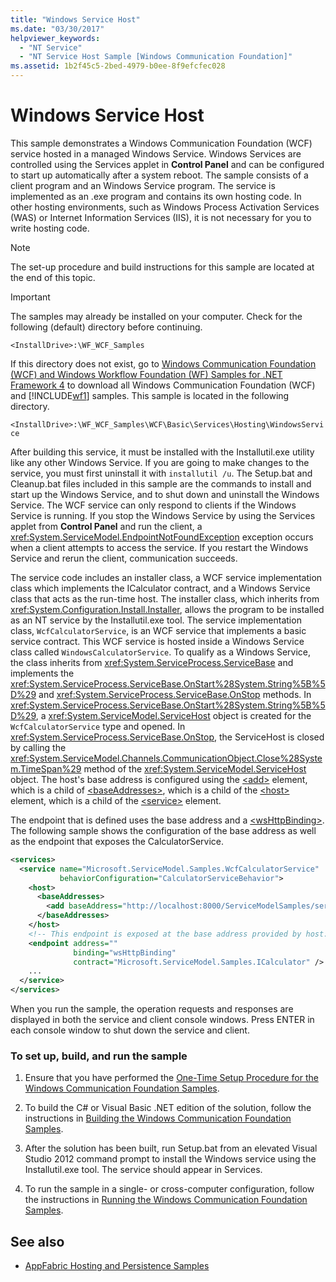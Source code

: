 ```yaml
---
title: "Windows Service Host"
ms.date: "03/30/2017"
helpviewer_keywords:
  - "NT Service"
  - "NT Service Host Sample [Windows Communication Foundation]"
ms.assetid: 1b2f45c5-2bed-4979-b0ee-8f9efcfec028
---
```

# Windows Service Host
This sample demonstrates a Windows Communication Foundation (WCF) service hosted in a managed Windows Service. Windows Services are controlled using the Services applet in **Control Panel** and can be configured to start up automatically after a system reboot. The sample consists of a client program and an Windows Service program. The service is implemented as an .exe program and contains its own hosting code. In other hosting environments, such as Windows Process Activation Services (WAS) or Internet Information Services (IIS), it is not necessary for you to write hosting code.

> [!NOTE]
> The set-up procedure and build instructions for this sample are located at the end of this topic.

> [!IMPORTANT]
> The samples may already be installed on your computer. Check for the following (default) directory before continuing.  
>
> `<InstallDrive>:\WF_WCF_Samples`  
>
> If this directory does not exist, go to [Windows Communication Foundation (WCF) and Windows Workflow Foundation (WF) Samples for .NET Framework 4](https://www.microsoft.com/download/details.aspx?id=21459) to download all Windows Communication Foundation (WCF) and [!INCLUDE[wf1](../../../../includes/wf1-md.md)] samples. This sample is located in the following directory.  
>
> `<InstallDrive>:\WF_WCF_Samples\WCF\Basic\Services\Hosting\WindowsService`  
  
 After building this service, it must be installed with the Installutil.exe utility like any other Windows Service. If you are going to make changes to the service, you must first uninstall it with `installutil /u`. The Setup.bat and Cleanup.bat files included in this sample are the commands to install and start up the Windows Service, and to shut down and uninstall the Windows Service. The WCF service can only respond to clients if the Windows Service is running. If you stop the Windows Service by using the Services applet from **Control Panel** and run the client, a <xref:System.ServiceModel.EndpointNotFoundException> exception occurs when a client attempts to access the service. If you restart the Windows Service and rerun the client, communication succeeds.  
  
 The service code includes an installer class, a WCF service implementation class which implements the ICalculator contract, and a Windows Service class that acts as the run-time host. The installer class, which inherits from <xref:System.Configuration.Install.Installer>, allows the program to be installed as an NT service by the Installutil.exe tool. The service implementation class, `WcfCalculatorService`, is an WCF service that implements a basic service contract. This WCF service is hosted inside a Windows Service class called `WindowsCalculatorService`. To qualify as a Windows Service, the class inherits from <xref:System.ServiceProcess.ServiceBase> and implements the <xref:System.ServiceProcess.ServiceBase.OnStart%28System.String%5B%5D%29> and <xref:System.ServiceProcess.ServiceBase.OnStop> methods. In <xref:System.ServiceProcess.ServiceBase.OnStart%28System.String%5B%5D%29>, a <xref:System.ServiceModel.ServiceHost> object is created for the `WcfCalculatorService` type and opened. In <xref:System.ServiceProcess.ServiceBase.OnStop>, the ServiceHost is closed by calling the <xref:System.ServiceModel.Channels.CommunicationObject.Close%28System.TimeSpan%29> method of the <xref:System.ServiceModel.ServiceHost> object. The host's base address is configured using the [\<add>](../../configure-apps/file-schema/wcf/add-of-baseaddresses.md) element, which is a child of [\<baseAddresses>](../../configure-apps/file-schema/wcf/baseaddresses.md), which is a child of the [\<host>](../../configure-apps/file-schema/wcf/host.md) element, which is a child of the [\<service>](../../configure-apps/file-schema/wcf/service.md) element.  
  
 The endpoint that is defined uses the base address and a [\<wsHttpBinding>](../../configure-apps/file-schema/wcf/wshttpbinding.md). The following sample shows the configuration of the base address as well as the endpoint that exposes the CalculatorService.  
  
```xml  
<services>  
  <service name="Microsoft.ServiceModel.Samples.WcfCalculatorService"  
           behaviorConfiguration="CalculatorServiceBehavior">  
    <host>  
      <baseAddresses>  
        <add baseAddress="http://localhost:8000/ServiceModelSamples/service"/>  
      </baseAddresses>  
    </host>  
    <!-- This endpoint is exposed at the base address provided by host: http://localhost:8000/ServiceModelSamples/service.  -->  
    <endpoint address=""  
              binding="wsHttpBinding"  
              contract="Microsoft.ServiceModel.Samples.ICalculator" />  
    ...  
  </service>  
</services>  
```  
  
 When you run the sample, the operation requests and responses are displayed in both the service and client console windows. Press ENTER in each console window to shut down the service and client.  
  
### To set up, build, and run the sample  
  
1. Ensure that you have performed the [One-Time Setup Procedure for the Windows Communication Foundation Samples](one-time-setup-procedure-for-the-wcf-samples.md).  
  
2. To build the C# or Visual Basic .NET edition of the solution, follow the instructions in [Building the Windows Communication Foundation Samples](building-the-samples.md).  
  
3. After the solution has been built, run Setup.bat from an elevated Visual Studio 2012 command prompt to install the Windows service using the Installutil.exe tool. The service should appear in Services.  
  
4. To run the sample in a single- or cross-computer configuration, follow the instructions in [Running the Windows Communication Foundation Samples](running-the-samples.md).  
  
## See also

- [AppFabric Hosting and Persistence Samples](https://docs.microsoft.com/previous-versions/appfabric/ff383418(v=azure.10))
